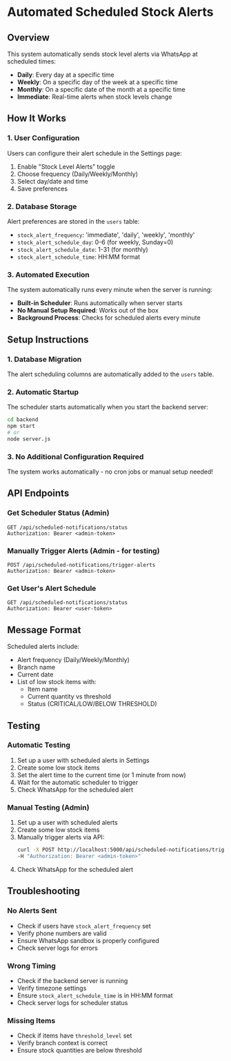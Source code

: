 # Automated Scheduled Stock Alerts

## Overview
This system automatically sends stock level alerts via WhatsApp at scheduled times:
- **Daily**: Every day at a specific time
- **Weekly**: On a specific day of the week at a specific time  
- **Monthly**: On a specific date of the month at a specific time
- **Immediate**: Real-time alerts when stock levels change

## How It Works

### 1. User Configuration
Users can configure their alert schedule in the Settings page:
1. Enable "Stock Level Alerts" toggle
2. Choose frequency (Daily/Weekly/Monthly)
3. Select day/date and time
4. Save preferences

### 2. Database Storage
Alert preferences are stored in the `users` table:
- `stock_alert_frequency`: 'immediate', 'daily', 'weekly', 'monthly'
- `stock_alert_schedule_day`: 0-6 (for weekly, Sunday=0)
- `stock_alert_schedule_date`: 1-31 (for monthly)
- `stock_alert_schedule_time`: HH:MM format

### 3. Automated Execution
The system automatically runs every minute when the server is running:
- **Built-in Scheduler**: Runs automatically when server starts
- **No Manual Setup Required**: Works out of the box
- **Background Process**: Checks for scheduled alerts every minute

## Setup Instructions

### 1. Database Migration
The alert scheduling columns are automatically added to the `users` table.

### 2. Automatic Startup
The scheduler starts automatically when you start the backend server:
```bash
cd backend
npm start
# or
node server.js
```

### 3. No Additional Configuration Required
The system works automatically - no cron jobs or manual setup needed!

## API Endpoints

### Get Scheduler Status (Admin)
```http
GET /api/scheduled-notifications/status
Authorization: Bearer <admin-token>
```

### Manually Trigger Alerts (Admin - for testing)
```http
POST /api/scheduled-notifications/trigger-alerts
Authorization: Bearer <admin-token>
```

### Get User's Alert Schedule
```http
GET /api/scheduled-notifications/status
Authorization: Bearer <user-token>
```

## Message Format

Scheduled alerts include:
- Alert frequency (Daily/Weekly/Monthly)
- Branch name
- Current date
- List of low stock items with:
  - Item name
  - Current quantity vs threshold
  - Status (CRITICAL/LOW/BELOW THRESHOLD)

## Testing

### Automatic Testing
1. Set up a user with scheduled alerts in Settings
2. Create some low stock items
3. Set the alert time to the current time (or 1 minute from now)
4. Wait for the automatic scheduler to trigger
5. Check WhatsApp for the scheduled alert

### Manual Testing (Admin)
1. Set up a user with scheduled alerts
2. Create some low stock items
3. Manually trigger alerts via API:
   ```bash
   curl -X POST http://localhost:5000/api/scheduled-notifications/trigger-alerts \
   -H "Authorization: Bearer <admin-token>"
   ```
4. Check WhatsApp for the scheduled alert

## Troubleshooting

### No Alerts Sent
- Check if users have `stock_alert_frequency` set
- Verify phone numbers are valid
- Ensure WhatsApp sandbox is properly configured
- Check server logs for errors

### Wrong Timing
- Check if the backend server is running
- Verify timezone settings
- Ensure `stock_alert_schedule_time` is in HH:MM format
- Check server logs for scheduler status

### Missing Items
- Check if items have `threshold_level` set
- Verify branch context is correct
- Ensure stock quantities are below threshold
